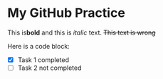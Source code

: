 # My GitHub Practice
This is**bold** and this is *italic* text.
~~This text is wrong~~

Here is a code block:
- [x] Task 1 completed
- [ ] Task 2 not completed 
